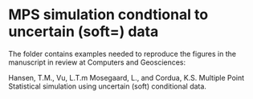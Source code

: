 # MPS simulation condtional to uncertain (soft=) data
The folder contains examples needed to reproduce the figures in the manuscript in review at Computers and Geosciences:

Hansen, T.M., Vu, L.T.m Mosegaard, L., and Cordua, K.S. Multiple Point Statistical simulation using uncertain (soft) conditional data.
